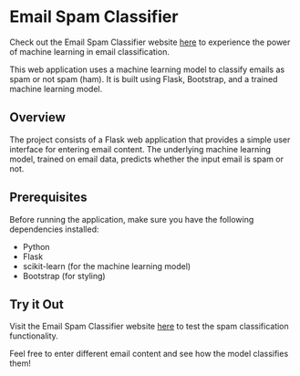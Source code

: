 # Email Spam Classifier  

Check out the Email Spam Classifier website [here](https://spam-check-b01h.onrender.com/) to experience the power of machine learning in email classification.

This web application uses a machine learning model to classify emails as spam or not spam (ham). It is built using Flask, Bootstrap, and a trained machine learning model.

## Overview

The project consists of a Flask web application that provides a simple user interface for entering email content. The underlying machine learning model, trained on email data, predicts whether the input email is spam or not.

## Prerequisites

Before running the application, make sure you have the following dependencies installed:

- Python
- Flask
- scikit-learn (for the machine learning model)
- Bootstrap (for styling)

## Try it Out

Visit the Email Spam Classifier website [here](https://spam-check-b01h.onrender.com/) to test the spam classification functionality.

Feel free to enter different email content and see how the model classifies them!

